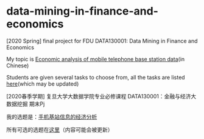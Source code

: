 # data-mining-in-finance-and-economics
[2020 Spring] final project for FDU DATA130001: Data Mining in Finance and Economics

My topic is [Economic analysis of mobile telephone base station data](https://github.com/FDU-SDS/Big_Data_Economic_Course_Final/blob/master/期末考评项目：手机基站信息的经济分析.md)(in Chinese)

Students are given several tasks to choose from, all the tasks are listed [here](https://github.com/FDU-SDS/Big_Data_Economic_Course_Final)(which may be updated)

[2020春季学期] 复旦大学大数据学院专业必修课程 DATA130001：金融与经济大数据挖掘 期末Pj

我的选题是：[手机基站信息的经济分析](https://github.com/FDU-SDS/Big_Data_Economic_Course_Final/blob/master/期末考评项目：手机基站信息的经济分析.md)

所有可选的选题在[这里](https://github.com/FDU-SDS/Big_Data_Economic_Course_Final)（内容可能会被更新）

